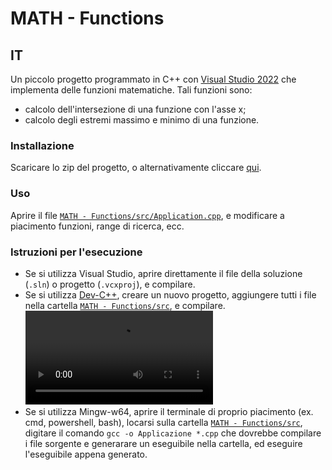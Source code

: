 # MATH - Functions

## IT

Un piccolo progetto programmato in C++ con [Visual Studio 2022](https://visualstudio.microsoft.com/it/vs/) che implementa delle funzioni matematiche.
Tali funzioni sono:
- calcolo dell'intersezione di una funzione con l'asse x;
- calcolo degli estremi massimo e minimo di una funzione.

### Installazione

Scaricare lo zip del progetto, o alternativamente cliccare [qui](https://github.com/ErPincioNudo/MATH-Functions/archive/refs/heads/master.zip).

### Uso
Aprire il file [`MATH - Functions/src/Application.cpp`](https://github.com/ErPincioNudo/MATH-Functions/blob/master/MATH%20-%20Functions/src/Application.cpp), e modificare a piacimento funzioni, range di ricerca, ecc.

### Istruzioni per l'esecuzione

- Se si utilizza Visual Studio, aprire direttamente il file della soluzione (`.sln`) o progetto (`.vcxproj`), e compilare.
- Se si utilizza [Dev-C++](https://www.bloodshed.net/), creare un nuovo progetto, aggiungere tutti i file nella cartella [`MATH - Functions/src`](https://github.com/ErPincioNudo/MATH-Functions/blob/master/MATH%20-%20Functions/src), e compilare.
![](/assets/videos/devCpp.mp4)
- Se si utilizza Mingw-w64, aprire il terminale di proprio piacimento (ex. cmd, powershell, bash), locarsi sulla cartella [`MATH - Functions/src`](https://github.com/ErPincioNudo/MATH-Functions/blob/master/MATH%20-%20Functions/src), digitare il comando `gcc -o Applicazione *.cpp` che dovrebbe compilare i file sorgente e generarare un eseguibile nella cartella, ed eseguire l'eseguibile appena generato.
